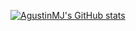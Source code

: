 [![AgustinMJ's GitHub stats](https://github-readme-stats.vercel.app/api?username=AgustinMJ&count_private=true&show_icons=true&theme=onedark)](https://github.com/anuraghazra/github-readme-stats)

<!--
**AgustinMJ/AgustinMJ** is a ✨ _special_ ✨ repository because its `README.md` (this file) appears on your GitHub profile.

Here are some ideas to get you started:

- 🔭 I’m currently working on ...
- 🌱 I’m currently learning ...
- 👯 I’m looking to collaborate on ...
- 🤔 I’m looking for help with ...
- 💬 Ask me about ...
- 📫 How to reach me: ...
- 😄 Pronouns: ...
- ⚡ Fun fact: ...
-->
